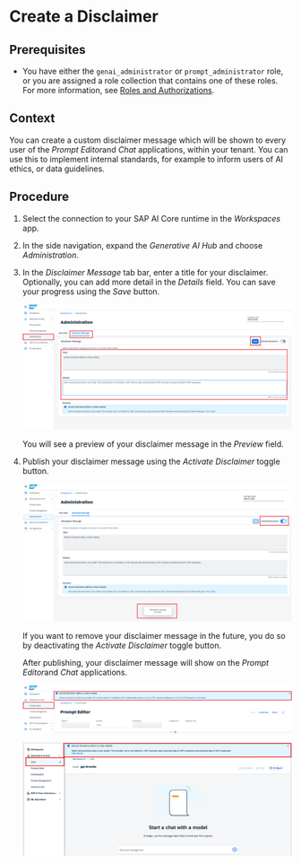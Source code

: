<!-- loio4ecc5ae6efcb46c984284c29a5bafc4c -->

# Create a Disclaimer



<a name="loio4ecc5ae6efcb46c984284c29a5bafc4c__prereq_rs5_3fp_11c"/>

## Prerequisites

-   You have either the `genai_administrator` or `prompt_administrator` role, or you are assigned a role collection that contains one of these roles. For more information, see [Roles and Authorizations](security-e4cf710.md#loio4ef8499d7a4945ec854e3b4590830bcc).




## Context

You can create a custom disclaimer message which will be shown to every user of the *Prompt Editor*and *Chat* applications, within your tenant. You can use this to implement internal standards, for example to inform users of AI ethics, or data guidelines.



## Procedure

1.  Select the connection to your SAP AI Core runtime in the *Workspaces* app.

2.  In the side navigation, expand the *Generative AI Hub* and choose *Administration*.

3.  In the *Disclaimer Message* tab bar, enter a title for your disclaimer. Optionally, you can add more detail in the *Details* field. You can save your progress using the *Save* button.



    ![](images/1_be96b1c.png)

    You will see a preview of your disclaimer message in the *Preview* field.

4.  Publish your disclaimer message using the *Activate Disclaimer* toggle button.

    ![](images/3_a38a0f0.png)

    If you want to remove your disclaimer message in the future, you do so by deactivating the *Activate Disclaimer* toggle button.

    After publishing, your disclaimer message will show on the *Prompt Editor*and *Chat* applications.

    ![](images/inplace_6e43e5e.png)

    ![](images/chat_w_discalaimer_a3da443.png)


